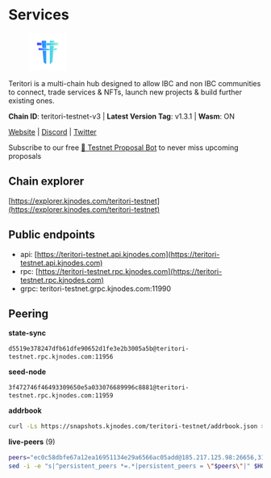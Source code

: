 # Services

<figure><img src="https://raw.githubusercontent.com/kj89/cosmos-images/main/logos/teritori.png" alt=""><figcaption></figcaption></figure>

Teritori is a multi-chain hub designed to allow IBC and non IBC communities  to connect, trade services & NFTs, launch new projects & build further existing ones.

**Chain ID**: teritori-testnet-v3 | **Latest Version Tag**: v1.3.1 | **Wasm**: ON

[Website](https://teritori.com) | [Discord](https://discord.gg/teritori) | [Twitter](https://twitter.com/TeritoriNetwork)



Subscribe to our free [🤖 Testnet Proposal Bot](https://t.me/kjnodes_testnet_proposal_bot) to never miss upcoming proposals


## Chain explorer
[https://explorer.kjnodes.com/teritori-testnet](https://explorer.kjnodes.com/teritori-testnet)

## Public endpoints

* api: [https://teritori-testnet.api.kjnodes.com](https://teritori-testnet.api.kjnodes.com)
* rpc: [https://teritori-testnet.rpc.kjnodes.com](https://teritori-testnet.rpc.kjnodes.com)
* grpc: teritori-testnet.grpc.kjnodes.com:11990

## Peering

**state-sync**

```text
d5519e378247dfb61dfe90652d1fe3e2b3005a5b@teritori-testnet.rpc.kjnodes.com:11956
```

**seed-node**

```text
3f472746f46493309650e5a033076689996c8881@teritori-testnet.rpc.kjnodes.com:11959
```

**addrbook**
```bash
curl -Ls https://snapshots.kjnodes.com/teritori-testnet/addrbook.json > $HOME/.teritorid/config/addrbook.json
```

**live-peers** (9)
```bash
peers="ec0c58dbfe67a12ea16951134e29a6566ac05add@185.217.125.98:26656,31413c99357d0cfc48a46767ade171db2ea0205e@135.181.138.160:46656,3614bc766d73bebf6b73737b6690af60e7f0683e@65.108.206.118:46656,c9dbed7dced2ac0fa86eb51949fc7beefc56db95@116.202.227.117:19656,e1b331c1f3cba509960c65d6c6bc9b49532bcbaa@65.109.85.170:27656,a2785cabecc10f591d9e8c396c8e162e95a206ec@65.108.226.183:15956,3b539b6cff93fb3631d0a600a56ade3c6ca6bea3@162.19.236.64:26656,a97eb7a4f3d857f1ff82265d2905fc0762a6bfd4@135.125.5.31:54256,d5519e378247dfb61dfe90652d1fe3e2b3005a5b@65.109.68.190:11956"
sed -i -e "s|^persistent_peers *=.*|persistent_peers = \"$peers\"|" $HOME/.teritorid/config/config.toml
```
